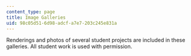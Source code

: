 ```yaml
---
content_type: page
title: Image Galleries
uid: 98c05d51-6d98-adcf-a7e7-203c245e831a
---
```


Renderings and photos of several student projects are included in these galleries. All student work is used with permission.